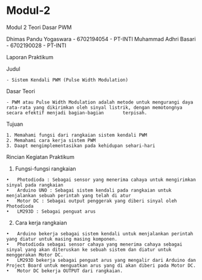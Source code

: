 # Modul-2
Modul 2
Teori Dasar PWM

Dhimas Pandu Yogaswara - 6702194054 - PT-INTI
Muhammad Adhri Basari - 6702190028 - PT-INTI

Laporan Praktikum

Judul
  
    - Sistem Kendali PWM (Pulse Width Modulation)

Dasar Teori

    - PWM atau Pulse Width Modulation adalah metode untuk mengurangi daya rata-rata yang dikirimkan oleh sinyal listrik, dengan memotongnya secara efektif menjadi bagian-bagian       terpisah.

Tujuan

    1. Memahami fungsi dari rangkaian sistem kendali PWM
    2. Memahami cara kerja sistem PWM
    3. Daapt mengimplementasikan pada kehidupan sehari-hari
   
Rincian Kegiatan Praktikum

  1. Fungsi-fungsi rangkaian

    •	Photodioda : Sebagai sensor yang menerima cahaya untuk mengirimkan sinyal pada rangkaian
    •	Arduino UNO : Sebagai sistem kendali pada rangkaian untuk menjalankan sebuah perintah yang telah di atur
    •	Motor DC : Sebagai output penggerak yang diberi sinyal oleh Photodioda
    •	LM293D : Sebagai penguat arus
  
  2. Cara kerja rangkaian

    •	Arduino bekerja sebagai sistem kendali untuk menjalankan perintah yang diatur untuk masing masing komponen.
    •	Photodioda sebagai sensor cahaya yang menerima cahaya sebagai sinyal yang akan diteruskan ke sebuah sistem dan diatur untuk menggerakan Motor DC.
    •	LM293D bekerja sebagai penguat arus yang mengalir dari Arduino dan Project Board untuk menguatkan arus yang di akan diberi pada Motor DC.
    •	Motor DC bekerja OUTPUT dari rangkaian.
